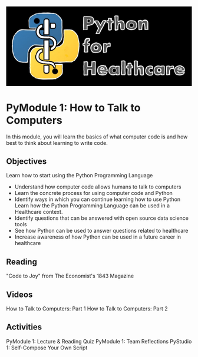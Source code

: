 ![](_fig/labeled.jpg)

# PyModule 1: How to Talk to Computers
In this module, you will learn the basics of what computer code is and how best to think about learning to write code.

## Objectives
Learn how to start using the Python Programming Language
- Understand how computer code allows humans to talk to computers
- Learn the concrete process for using computer code and Python
- Identify ways in which you can continue learning how to use Python
Learn how the Python Programming Language can be used in a Healthcare context. 
- Identify questions that can be answered with open source data science tools
- See how Python can be used to answer questions related to healthcare
- Increase awareness of how Python can be used in a future career in healthcare

## Reading
"Code to Joy" from The Economist's 1843 Magazine

## Videos
How to Talk to Computers: Part 1
How to Talk to Computers: Part 2

## Activities
PyModule 1: Lecture & Reading Quiz
PyModule 1: Team Reflections
PyStudio 1: Self-Compose Your Own Script 